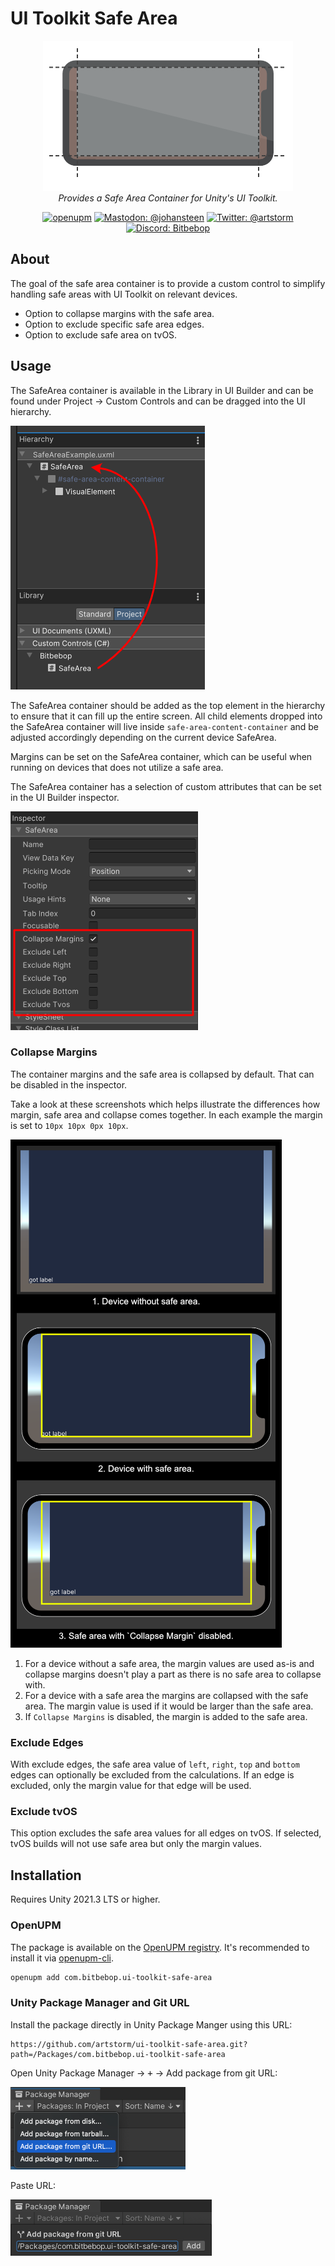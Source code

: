 # UI Toolkit Safe Area

<p align="center">
    <picture>
    <source media="(prefers-color-scheme: dark)" srcset="https://raw.githubusercontent.com/artstorm/ui-toolkit-safe-area/main/.github/readme/icon-dark.png">
    <source media="(prefers-color-scheme: light)" srcset="https://raw.githubusercontent.com/artstorm/ui-toolkit-safe-area/main/.github/readme/icon-light.png">
    <img alt="Unity UI Toolkit Safe Area" src="https://raw.githubusercontent.com/artstorm/ui-toolkit-safe-area/main/.github/readme/icon-light.png">
    </picture>
    <br/>
    <em>Provides a Safe Area Container for Unity's UI Toolkit.</em>
</p>
<p align="center">
    <a href="https://openupm.com/packages/com.bitbebop.ui-toolkit-safe-area/"><img src="https://img.shields.io/npm/v/com.bitbebop.ui-toolkit-safe-area?label=openupm&amp;registry_uri=https://package.openupm.com&labelColor=383f47" alt="openupm" /></a>
    <a href="https://mastodon.gamedev.place/@johansteen"><img src="https://img.shields.io/badge/mastodon-@johansteen-blue.svg?logo=mastodon&logoColor=ffffff&labelColor=383f47" alt="Mastodon: @johansteen" /></a>
    <a href="https://twitter.com/artstorm"><img src="https://img.shields.io/badge/twitter-@artstorm-blue.svg?logo=twitter&logoColor=ffffff&labelColor=383f47" alt="Twitter: @artstorm" /></a>
    <a href="https://discord.gg/WJn7w5WaU9"><img src="https://img.shields.io/badge/chat-discord-blue?logo=discord&logoColor=ffffff&labelColor=383f47" alt="Discord: Bitbebop" /></a>
</p>

## About

The goal of the safe area container is to provide a custom control to simplify handling safe areas with UI Toolkit on relevant devices.

- Option to collapse margins with the safe area.
- Option to exclude specific safe area edges.
- Option to exclude safe area on tvOS.

## Usage

The SafeArea container is available in the Library in UI Builder and can be found under Project → Custom Controls and can be dragged into the UI hierarchy.

![UI Builder Hierarchy](https://raw.githubusercontent.com/artstorm/ui-toolkit-safe-area/main/.github/readme/ui-builder-hierarchy.png)

The SafeArea container should be added as the top element in the hierarchy to ensure that it can fill up the entire screen. All child elements dropped into the SafeArea container will live inside `safe-area-content-container` and be adjusted accordingly depending on the current device SafeArea.

Margins can be set on the SafeArea container, which can be useful when running on devices that does not utilize a safe area.

The SafeArea container has a selection of custom attributes that can be set in the UI Builder inspector.

![UI Builder Inspector](https://raw.githubusercontent.com/artstorm/ui-toolkit-safe-area/main/.github/readme/ui-builder-inspector.png)

### Collapse Margins

The container margins and the safe area is collapsed by default. That can be disabled in the inspector.

Take a look at these screenshots which helps illustrate the differences how margin, safe area and collapse comes together. In each example the margin is set to `10px 10px 0px 10px`.

![UI Builder Inspector](https://raw.githubusercontent.com/artstorm/ui-toolkit-safe-area/main/.github/readme/collapse-margin.png)

1. For a device without a safe area, the margin values are used as-is and collapse margins doesn't play a part as there is no safe area to collapse with.
2. For a device with a safe area the margins are collapsed with the safe area. The margin value is used if it would be larger than the safe area.
3. If `Collapse Margins` is disabled, the margin is added to the safe area.

### Exclude Edges

With exclude edges, the safe area value of `left`, `right`, `top` and `bottom` edges can optionally be excluded from the calculations. If an edge is excluded, only the margin value for that edge will be used.

### Exclude tvOS

This option excludes the safe area values for all edges on tvOS. If selected, tvOS builds will not use safe area but only the margin values.

## Installation

Requires Unity 2021.3 LTS or higher.

### OpenUPM

The package is available on the [OpenUPM registry](https://openupm.com). It's recommended to install it via [openupm-cli](https://github.com/openupm/openupm-cli).

```sh
openupm add com.bitbebop.ui-toolkit-safe-area
```

### Unity Package Manager and Git URL

Install the package directly in Unity Package Manger using this URL:

```
https://github.com/artstorm/ui-toolkit-safe-area.git?path=/Packages/com.bitbebop.ui-toolkit-safe-area
```

Open Unity Package Manager → <kbd>+</kbd> → Add package from git URL:

![Add package from git URL](https://raw.githubusercontent.com/artstorm/ui-toolkit-safe-area/main/.github/readme/installation-git-1.png)

Paste URL:

![Paste git URL](https://raw.githubusercontent.com/artstorm/ui-toolkit-safe-area/main/.github/readme/installation-git-2.png)
